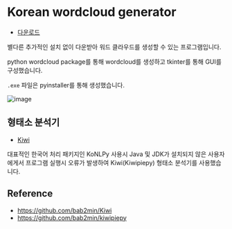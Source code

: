 # Korean wordcloud generator

- [다운로드](https://drive.google.com/file/d/1ZwQahTOyshWm0esA2uIcvTD3gDS9Jtj7/view?usp=share_link)

별다른 추가적인 설치 없이 다운받아 워드 클라우드를 생성할 수 있는 프로그램입니다.

python wordcloud package를 통해 wordcloud를 생성하고 tkinter를 통해 GUI를 구성했습니다.

`.exe` 파일은 pyinstaller를 통해 생성했습니다.

![image](https://user-images.githubusercontent.com/72617445/233613727-7c5eac21-033c-4245-8927-53a6b7da2a77.png)


## 형태소 분석기
- [Kiwi](https://github.com/bab2min/Kiwi)

대표적인 한국어 처리 패키지인 KoNLPy 사용시 Java 및 JDK가 설치되지 않은 사용자에게서 프로그램 실행시 오류가 발생하여 Kiwi(Kiwipiepy) 형태소 분석기를 사용했습니다.

## Reference
- https://github.com/bab2min/Kiwi
- https://github.com/bab2min/kiwipiepy
